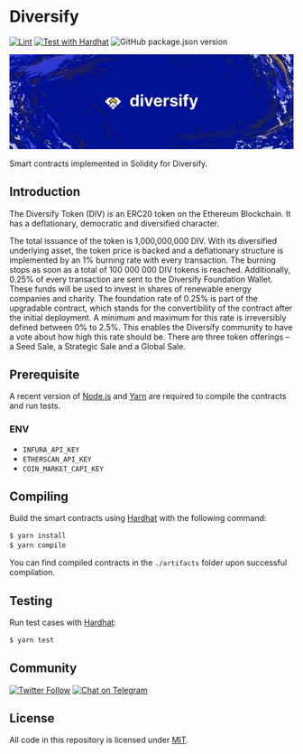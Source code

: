 # Diversify

[![Lint](https://github.com/Diversify-io/diversify-core/actions/workflows/lint.yml/badge.svg)](https://github.com/Diversify-io/diversify-core/actions/workflows/lint.yml) [![Test with Hardhat](https://github.com/Diversify-io/diversify-core/actions/workflows/tests.yml/badge.svg)](https://github.com/Diversify-io/diversify-core/actions/workflows/tests.yml) ![GitHub package.json version](https://img.shields.io/github/package-json/v/Diversify-io/diversify-core)

![Banner](logo.jpeg)

Smart contracts implemented in Solidity for Diversify.

## Introduction

The Diversify Token (DIV) is an ERC20 token on the Ethereum Blockchain. It has a deflationary, democratic and diversified character.

The total issuance of the token is 1,000,000,000 DIV. With its diversified underlying asset, the token price is backed and a deflationary structure is implemented by an 1% burning rate with every transaction. The burning stops as soon as a total of 100 000 000 DIV tokens is reached.
Additionally, 0.25% of every transaction are sent to the Diversify Foundation Wallet. These funds will be used to invest in shares of renewable energy companies and charity. The foundation rate of 0.25% is part of the upgradable contract, which stands for the convertibility of the contract after the initial deployment. A minimum and maximum for this rate is irreversibly defined between 0% to 2.5%. This enables the Diversify community to have a vote about how high this rate should be. There are three token offerings – a Seed Sale, a Strategic Sale and a Global Sale.

## Prerequisite

A recent version of [Node.js](https://nodejs.org/) and [Yarn](https://yarnpkg.com/) are required to compile the contracts and run tests.

### ENV

- `INFURA_API_KEY`
- `ETHERSCAN_API_KEY`
- `COIN_MARKET_CAPI_KEY`

## Compiling

Build the smart contracts using [Hardhat](https://hardhat.org/) with the following command:

```sh
$ yarn install
$ yarn compile
```

You can find compiled contracts in the `./artifacts` folder upon successful compilation.

## Testing

Run test cases with [Hardhat](https://hardhat.org/):

```sh
$ yarn test
```

## Community

[![Twitter Follow](https://img.shields.io/twitter/follow/diversify_io?label=Diversify&style=social)](https://twitter.com/diversify_io) [![Chat on Telegram](https://img.shields.io/badge/Telegram-brightgreen.svg?logo=telegram&color=%234b4e52)](https://t.me/diversify_offical)

## License

All code in this repository is licensed under [MIT](./LICENSE).

